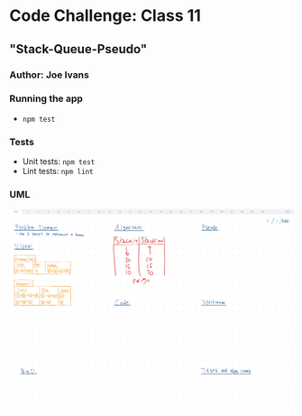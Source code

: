 # Code Challenge: Class 11
## "Stack-Queue-Pseudo"
### Author: Joe Ivans

### Running the app
* `npm test`

### Tests
* Unit tests: `npm test`
* Lint tests: `npm lint`

### UML
![Whiteboard](docs/images/whiteboard.jpg)
